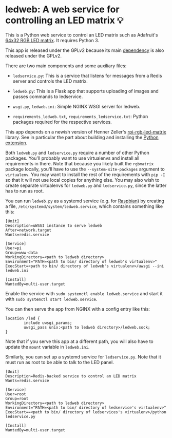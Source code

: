 # ledweb: A web service for controlling an LED matrix :bulb:

This is a Python web service to control an LED matrix such as
Adafruit's [64x32 RGB LED matrix][].  It requires Python 3.

This app is released under the GPLv2 because its main [dependency][]
is also released under the GPLv2.

There are two main components and some auxiliary files:

* `ledservice.py`: This is a service that listens for messages from a
  Redis server and controls the LED matrix.

* `ledweb.py`: This is a Flask app that supports uploading of images
  and passes commands to ledservice.

* `wsgi.py`, `ledweb.ini`: Simple NGINX WSGI server for ledweb.

* `requirements_ledweb.txt`, `requirements_ledservice.txt`: Python
  packages required for the respective services.

This app depends on a newish version of Henner Zeller's [rpi-rgb-led-matrix][]
library.  See in particular the part about building and installing
the [Python extension][].

Both `ledweb.py` and `ledservice.py` require a number of other Python
packages.  You'll probably want to use virtualenvs and install all
requirements in there.  Note that because you likely built the
`rgbmatrix` package locally, you'll have to use the
`--system-site-packages` argument to `virtualenv`.  You may want to
install the rest of the requirements with `pip -I` so that it
will not use local copies for anything else.  You may also wish to
create separate virtualenvs for `ledweb.py` and `ledservice.py`,
since the latter has to run as root.

You can run `ledweb.py` as a systemd service (e.g. for [Raspbian][])
by creating a file, `/etc/systemd/system/ledweb.service`, which
contains something like this:

```
[Unit]
Description=uWSGI instance to serve ledweb
After=network.target
Wants=redis.service

[Service]
User=pi
Group=www-data
WorkingDirectory=<path to ledweb directory>
Environment="PATH=<path to bin/ directory of ledweb's virtualenv>"
ExecStart=<path to bin/ directory of ledweb's virtualenv>/uwsgi --ini ledweb.ini

[Install]
WantedBy=multi-user.target
```

Enable the service with `sudo systemctl enable ledweb.service` and
start it with `sudo systemctl start ledweb.service`.

You can then serve the app from NGINX with a config entry like this:

```
location /led {
        include uwsgi_params;
        uwsgi_pass unix:<path to ledweb directory>/ledweb.sock;
}
```

Note that if you serve this app at a different path, you will also have to
update the `mount` variable in `ledweb.ini`.

Similarly, you can set up a systemd service for `ledservice.py`.  Note that
it must run as root to be able to talk to the LED panel.

```
[Unit]
Description=Redis-backed service to control an LED matrix
Wants=redis.service

[Service]
User=root
Group=root
WorkingDirectory=<path to ledweb directory>
Environment="PATH=<path to bin/ directory of ledservice's virtualenv>"
ExecStart==<path to bin/ directory of ledservices's virtualenv>/python ledservice.py

[Install]
WantedBy=multi-user.target
```

[dependency]: https://github.com/adafruit/rpi-rgb-led-matrix
[64x32 RGB LED matrix]: https://www.adafruit.com/product/2279
[rpi-rgb-led-matrix]: https://github.com/hzeller/rpi-rgb-led-matrix
[Python extension]: https://github.com/hzeller/rpi-rgb-led-matrix/tree/master/bindings/python
[Raspbian]: https://www.raspbian.org/
